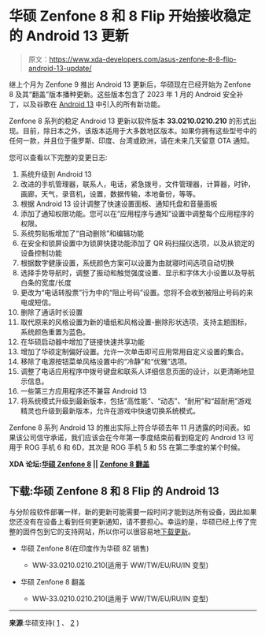 # 华硕 Zenfone 8 和 8 Flip 开始接收稳定的 Android 13 更新

> 原文：<https://www.xda-developers.com/asus-zenfone-8-8-flip-android-13-update/>

继上个月为 Zenfone 9 推出 Android 13 更新后，华硕现在已经开始为 Zenfone 8 及其“翻盖”版本播种更新。这些版本包含了 2023 年 1 月的 Android 安全补丁，以及谷歌在 [Android 13](https://www.xda-developers.com/android-13) 中引入的所有新功能。

Zenfone 8 系列的稳定 Android 13 更新以软件版本 **33.0210.0210.210** 的形式出现。目前，除日本之外，该版本适用于大多数地区版本。如果你拥有这些型号中的任何一款，并且位于俄罗斯、印度、台湾或欧洲，请在未来几天留意 OTA 通知。

您可以查看以下完整的变更日志:

1.  系统升级到 Android 13
2.  改进的手机管理器，联系人，电话，紧急拨号，文件管理器，计算器，时钟，画廊，天气，录音机，设置，数据传输，本地备份，等等。
3.  根据 Android 13 设计调整了快速设置面板、通知托盘和音量面板
4.  添加了通知权限功能。您可以在“应用程序与通知”设置中调整每个应用程序的权限。
5.  系统剪贴板增加了“自动删除”和编辑功能
6.  在安全和锁屏设置中为锁屏快捷功能添加了 QR 码扫描仪选项，以及从锁定的设备控制功能
7.  根据数字健康设置，系统颜色方案可以设置为由就寝时间选项自动切换
8.  选择手势导航时，调整了振动和触觉强度设置、显示和字体大小设置以及导航白条的宽度/长度
9.  更改为“电话转股票”行为中的“阻止号码”设置。您将不会收到被阻止号码的来电或短信。
10.  删除了通话时长设置
11.  取代原来的风格设置为新的墙纸和风格设置-删除形状选项，支持主题图标，系统颜色重置为蓝色。
12.  在华硕启动器中增加了链接快速共享功能
13.  增加了华硕定制偏好设置。允许一次单击即可应用常用自定义设置的集合。
14.  移除了电源按钮菜单风格设置中的“冷静”和“优雅”选项。
15.  调整了电话应用程序中拨号键盘和联系人详细信息页面的设计，以更清晰地显示信息。
16.  一些第三方应用程序还不兼容 Android 13
17.  将系统模式升级到最新版本，包括“高性能”、“动态”、“耐用”和“超耐用”游戏精灵也升级到最新版本，允许在游戏中快速切换系统模式。

Zenfone 8 系列 Android 13 的推出实际上符合华硕去年 11 月透露的时间表。如果该公司信守承诺，我们应该会在今年第一季度结束前看到稳定的 Android 13 可用于 ROG 手机 6 和 6D，其次是 ROG 手机 5 和 5S 在第二季度的某个时候。

**XDA 论坛:[华硕 Zenfone 8](https://forum.xda-developers.com/f/asus-zenfone-8.12291/) || [Zenfone 8 翻盖](https://forum.xda-developers.com/f/asus-zenfone-8-flip.12295/)**

## 下载:华硕 Zenfone 8 和 8 Flip 的 Android 13

与分阶段软件部署一样，新的更新可能需要一段时间才能到达所有设备，因此如果您还没有在设备上看到任何更新通知，请不要担心。幸运的是，华硕已经上传了完整的固件包到它的支持网站，所以你可以很容易地[下载更新](https://www.asus.com/support/faq/1009748)。

*   华硕 Zenfone 8(在印度作为华硕 8Z 销售)
    *   WW-33.0210.0210.210(适用于 WW/TW/EU/RU/IN 变型)

*   华硕 Zenfone 8 翻盖
    *   WW-33.0210.0210.210(适用于 WW/TW/EU/RU/IN 变型)

* * *

**来源**:华硕支持( [1](https://www.asus.com/mobile/phones/zenfone/zenfone-8/helpdesk_bios/) 、 [2](https://www.asus.com/mobile/phones/zenfone/zenfone-8-flip/helpdesk_bios/) )